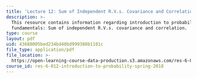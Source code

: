 ```yaml
---
title: 'Lecture 12: Sum of Independent R.V.s. Covariance and Correlation'
description: >-
  This resource contains information regarding introduction to probability: The
  fundamentals: Sum of independent R.V.s. covariance and correlation.
type: course
layout: pdf
uid: 43688005bed234bd40bd999388b1101c
file_type: application/pdf
file_location: >-
  https://open-learning-course-data-production.s3.amazonaws.com/res-6-012-introduction-to-probability-spring-2018/43688005bed234bd40bd999388b1101c_MITRES_6_012S18_L12AS.pdf
course_id: res-6-012-introduction-to-probability-spring-2018
---
```

